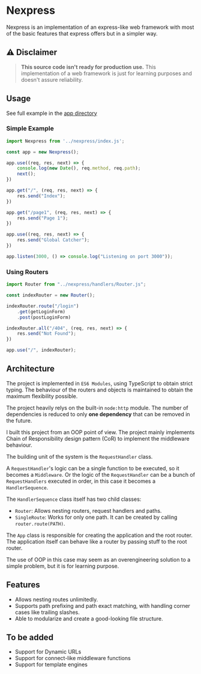# Nexpress

Nexpress is an implementation of an express-like web framework with most of the basic features that express offers but in a simpler way.

## ⚠️ **Disclaimer**
> **This source code isn't ready for production use.** This implementation of a web framework is just for learning purposes and doesn't assure reliability.

## Usage

See full example in the [app directory](./src/app/)

### Simple Example
```ts
import Nexpress from '../nexpress/index.js';

const app = new Nexpress();

app.use((req, res, next) => {
    console.log(new Date(), req.method, req.path);
    next();
})

app.get("/", (req, res, next) => {
    res.send("Index");
})

app.get("/page1", (req, res, next) => {
    res.send("Page 1");
})

app.use((req, res, next) => {
    res.send("Global Catcher");
})

app.listen(3000, () => console.log("Listening on port 3000"));
```

### Using Routers
```ts
import Router from "../nexpress/handlers/Router.js";

const indexRouter = new Router();

indexRouter.route("/login")
    .get(getLoginForm)
    .post(postLoginForm)

indexRouter.all("/404", (req, res, next) => {
    res.send("Not Found");
})

app.use("/", indexRouter);
```

## Architecture

The project is implemented in `ES6 Modules`, using TypeScript to obtain strict typing. The behaviour of the routers and objects is maintained to obtain the maximum flexibility possible.

The project heavily relys on the built-in `node:http` module. The number of dependencies is reduced to only **one dependency** that can be removed in the future.

I built this project from an OOP point of view. The project mainly implements Chain of Responsibility design pattern (CoR) to implement the middleware behaviour.

The building unit of the system is the `RequestHandler` class.

A `RequestHandler`'s logic can be a single function to be executed, so it becomes a `Middleware`. Or the logic of the `RequestHandler` can be a bunch of `RequestHandlers` executed in order, in this case it becomes a `HandlerSequence`.

The `HandlerSequence` class itself has two child classes:
* `Router`: Allows nesting routers, request handlers and paths.
* `SingleRoute`: Works for only one path. It can be created by calling `router.route(PATH)`.

The `App` class is responsible for creating the application and the root router. The application itself can behave like a router by passing stuff to the root router.

The use of OOP in this case may seem as an overengineering solution to a simple problem, but it is for learning purpose.

## Features

* Allows nesting routes unlimitedly.
* Supports path prefixing and path exact matching, with handling corner cases like trailing slashes.
* Able to modularize and create a good-looking file structure.

## To be added

* Support for Dynamic URLs
* Support for connect-like middleware functions
* Support for template engines